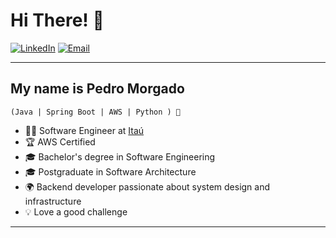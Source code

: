 # Hi There! 👋

[![LinkedIn](https://img.shields.io/badge/LinkedIn-@morgadope-blue)](https://www.linkedin.com/in/morgadope)
[![Email](https://img.shields.io/badge/Email-contato@seuemail.com-purple)](mailto:pedron.morgado@gmail.com)

---

## My name is Pedro Morgado

`(Java | Spring Boot | AWS | Python ) 🚀`

- 👨‍💻 Software Engineer at [Itaú](https://www.itau.com.br/)
- 🏆 AWS Certified  
- 🎓 Bachelor's degree in Software Engineering  
- 🎓 Postgraduate in Software Architecture  
- 🌍 Backend developer passionate about system design and infrastructure 
- 💡 Love a good challenge  

---
